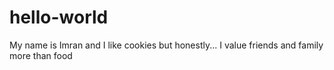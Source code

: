 # hello-world
My name is Imran and I like cookies
but honestly... I value friends and family more than food
